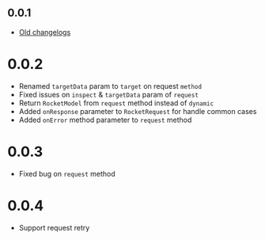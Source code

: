 ## 0.0.1

* [Old changelogs](https://pub.dev/packages/flutter_rocket/changelog)

# 0.0.2

* Renamed `targetData` param to `target` on request `method`
* Fixed issues on `inspect` & `targetData` param of `request`
* Return `RocketModel` from `request` method instead of `dynamic`
* Added `onResponse` parameter to `RocketRequest` for handle common cases
* Added `onError` method parameter to `request` method

# 0.0.3

* Fixed bug on `request` method

# 0.0.4
* Support request retry